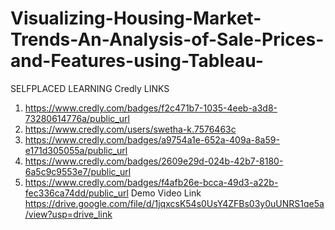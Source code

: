 # Visualizing-Housing-Market-Trends-An-Analysis-of-Sale-Prices-and-Features-using-Tableau-
SELFPLACED LEARNING Credly LINKS  
1) https://www.credly.com/badges/f2c471b7-1035-4eeb-a3d8-73280614776a/public_url 
2) https://www.credly.com/users/swetha-k.7576463c 
3) https://www.credly.com/badges/a9754a1e-652a-409a-8a59-e171d305055a/public_url 
4) https://www.credly.com/badges/2609e29d-024b-42b7-8180-6a5c9c9553e7/public_url 
5) https://www.credly.com/badges/f4afb26e-bcca-49d3-a22b-fec336ca74dd/public_url
Demo Video Link
https://drive.google.com/file/d/1jqxcsK54s0UsY4ZFBs03y0uUNRS1qe5a/view?usp=drive_link
